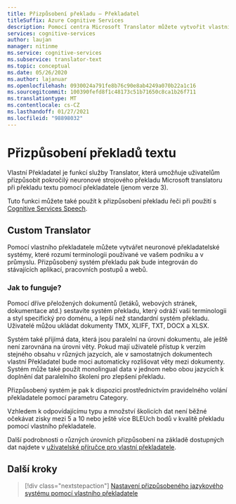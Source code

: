 ```yaml
---
title: Přizpůsobení překladu – Překladatel
titleSuffix: Azure Cognitive Services
description: Pomocí centra Microsoft Translator můžete vytvořit vlastní systém překladu počítačů s využitím preferované terminologie a stylu.
services: cognitive-services
author: laujan
manager: nitinme
ms.service: cognitive-services
ms.subservice: translator-text
ms.topic: conceptual
ms.date: 05/26/2020
ms.author: lajanuar
ms.openlocfilehash: 0930024a791fe8b76c90e8ab4249a070b22a1c16
ms.sourcegitcommit: 100390fefd8f1c48173c51b71650c8ca1b26f711
ms.translationtype: MT
ms.contentlocale: cs-CZ
ms.lasthandoff: 01/27/2021
ms.locfileid: "98898032"
---
```

# <a name="customize-your-text-translations"></a>Přizpůsobení překladů textu

Vlastní Překladatel je funkcí služby Translator, která umožňuje uživatelům přizpůsobit pokročilý neuronové strojového překladu Microsoft translatoru při překladu textu pomocí překladatele (jenom verze 3).

Tuto funkci můžete také použít k přizpůsobení překladu řeči při použití s [Cognitive Services Speech](../speech-service/index.yml).

## <a name="custom-translator"></a>Custom Translator

Pomocí vlastního překladatele můžete vytvářet neuronové překladatelské systémy, které rozumí terminologii používané ve vašem podniku a v průmyslu. Přizpůsobený systém překladu pak bude integrován do stávajících aplikací, pracovních postupů a webů.

### <a name="how-does-it-work"></a>Jak to funguje?

Pomocí dříve přeložených dokumentů (letáků, webových stránek, dokumentace atd.) sestavíte systém překladu, který odráží vaši terminologii a styl specifický pro doménu, a lepší než standardní systém překladu. Uživatelé můžou ukládat dokumenty TMX, XLIFF, TXT, DOCX a XLSX.  

Systém také přijímá data, která jsou paralelní na úrovni dokumentu, ale ještě není zarovnána na úrovni věty. Pokud mají uživatelé přístup k verzím stejného obsahu v různých jazycích, ale v samostatných dokumentech vlastní Překladatel bude moci automaticky rozlišovat věty mezi dokumenty.  Systém může také použít monolingual data v jednom nebo obou jazycích k doplnění dat paralelního školení pro zlepšení překladu.

Přizpůsobený systém je pak k dispozici prostřednictvím pravidelného volání překladatele pomocí parametru Category.

Vzhledem k odpovídajícímu typu a množství školicích dat není běžné očekávat zisky mezi 5 a 10 nebo ještě více BLEUch bodů v kvalitě překladu pomocí vlastního překladatele.

Další podrobnosti o různých úrovních přizpůsobení na základě dostupných dat najdete v [uživatelské příručce pro vlastní překladatele](./custom-translator/overview.md).

## <a name="next-steps"></a>Další kroky

> [!div class="nextstepaction"]
> [Nastavení přizpůsobeného jazykového systému pomocí vlastního překladatele](./custom-translator/overview.md)
